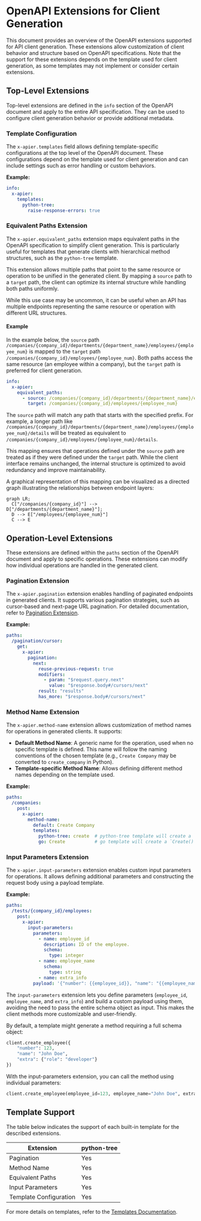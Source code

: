 # OpenAPI Extensions for Client Generation

This document provides an overview of the OpenAPI extensions supported for API client generation. These extensions allow customization of client behavior and structure based on OpenAPI specifications. Note that the support for these extensions depends on the template used for client generation, as some templates may not implement or consider certain extensions.

## Top-Level Extensions

Top-level extensions are defined in the `info` section of the OpenAPI document and apply to the entire API specification. They can be used to configure client generation behavior or provide additional metadata.

### Template Configuration
The `x-apier.templates` field allows defining template-specific configurations at the top level of the OpenAPI document. These configurations depend on the template used for client generation and can include settings such as error handling or custom behaviors.

**Example:**
```yaml
info:
  x-apier:
    templates:
      python-tree:
        raise-response-errors: true
```

### Equivalent Paths Extension
The `x-apier.equivalent_paths` extension maps equivalent paths in the OpenAPI specification to simplify client generation. This is particularly useful for templates that generate clients with hierarchical method structures, such as the `python-tree` template.

This extension allows multiple paths that point to the same resource or operation to be unified in the generated client. By mapping a `source` path to a `target` path, the client can optimize its internal structure while handling both paths uniformly.

While this use case may be uncommon, it can be useful when an API has multiple endpoints representing the same resource or operation with different URL structures.

#### Example
In the example below, the `source` path `/companies/{company_id}/departments/{department_name}/employees/{employee_num}` is mapped to the `target` path `/companies/{company_id}/employees/{employee_num}`. Both paths access the same resource (an employee within a company), but the `target` path is preferred for client generation.

```yaml
info:
  x-apier:
    equivalent_paths:
      - source: /companies/{company_id}/departments/{department_name}/employees/{employee_num}
        target: /companies/{company_id}/employees/{employee_num}
```

The `source` path will match any path that starts with the specified prefix. For example, a longer path like `/companies/{company_id}/departments/{department_name}/employees/{employee_num}/details` will be treated as equivalent to `/companies/{company_id}/employees/{employee_num}/details`.

This mapping ensures that operations defined under the `source` path are treated as if they were defined under the `target` path. While the client interface remains unchanged, the internal structure is optimized to avoid redundancy and improve maintainability.

A graphical representation of this mapping can be visualized as a directed graph illustrating the relationships between endpoint layers:
```mermaid
graph LR;
  C["/companies/{company_id}"] --> D["/departments/{department_name}"];
  D --> E["/employees/{employee_num}"]
  C --> E
```

## Operation-Level Extensions

These extensions are defined within the `paths` section of the OpenAPI document and apply to specific operations. These extensions can modify how individual operations are handled in the generated client.

### Pagination Extension
The `x-apier.pagination` extension enables handling of paginated endpoints in generated clients. It supports various pagination strategies, such as cursor-based and next-page URL pagination. For detailed documentation, refer to [Pagination Extension](./pagination.md).

**Example:**
```yaml
paths:
  /pagination/cursor:
    get:
      x-apier:
        pagination:
          next:
            reuse-previous-request: true
            modifiers:
              - param: "$request.query.next"
                value: "$response.body#/cursors/next"
            result: "results"
            has_more: "$response.body#/cursors/next"
```

### Method Name Extension
The `x-apier.method-name` extension allows customization of method names for operations in generated clients. It supports:
- **Default Method Name**: A generic name for the operation, used when no specific template is defined. This name will follow the naming conventions of the chosen template (e.g., `Create Company` may be converted to `create_company` in Python).
- **Template-specific Method Name**: Allows defining different method names depending on the template used.

**Example:**
```yaml
paths:
  /companies:
    post:
      x-apier:
        method-name:
          default: Create Company
          templates:
            python-tree: create  # python-tree template will create a `create()` method for this operation
            go: Create           # go template will create a `Create()` method for this operation
```

### Input Parameters Extension
The `x-apier.input-parameters` extension enables custom input parameters for operations. It allows defining additional parameters and constructing the request body using a payload template.

**Example:**
```yaml
paths:
  /tests/{company_id}/employees:
    post:
      x-apier:
        input-parameters:
          parameters:
            - name: employee_id
              description: ID of the employee.
              schema:
                type: integer
            - name: employee_name
              schema:
                type: string
            - name: extra_info
          payload: '{"number": {{employee_id}}, "name": "{{employee_name}}", "extra": {{extra_info | json}}}'
```

The `input-parameters` extension lets you define parameters (`employee_id`, `employee_name`, and `extra_info`) and build a custom payload using them, avoiding the need to pass the entire schema object as input. This makes the client methods more customizable and user-friendly.

By default, a template might generate a method requiring a full schema object:
```python
client.create_employee({
    "number": 123,
    "name": "John Doe",
    "extra": {"role": "developer"}
})
```

With the input-parameters extension, you can call the method using individual parameters:
```python
client.create_employee(employee_id=123, employee_name="John Doe", extra_info={"role": "developer"})
```

## Template Support

The table below indicates the support of each built-in template for the described extensions.

| Extension                | python-tree |
|--------------------------|-------------|
| Pagination               | Yes         |
| Method Name              | Yes         |
| Equivalent Paths         | Yes         |
| Input Parameters         | Yes         |
| Template Configuration   | Yes         |

For more details on templates, refer to the [Templates Documentation](../templates/README.md).
